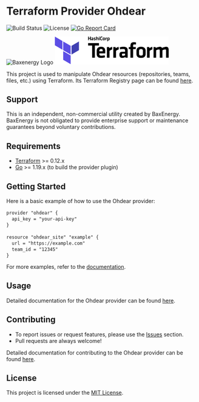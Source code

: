 # Terraform Provider Ohdear

![Build Status](https://github.com/bax-energy/terraform-provider-ohdear/actions/workflows/ci.yml/badge.svg)
![License](https://img.shields.io/badge/license-MIT-blue.svg)
[![Go Report Card](https://goreportcard.com/badge/github.com/bax-energy/terraform-provider-ohdear)](https://goreportcard.com/report/github.com/bax-energy/terraform-provider-ohdear)

<img src="https://www.baxenergy.com/wp-content/uploads/2022/10/Logo-with-with-White-payoff.svg" alt="Baxenergy Logo" width="72" height="">

<img src="https://raw.githubusercontent.com/hashicorp/terraform-website/d841a1e5fca574416b5ca24306f85a0f4f41b36d/content/source/assets/images/logo-terraform-main.svg" alt="Terraform Logo" width="300px">

This project is used to manipulate Ohdear resources (repositories, teams, files, etc.) using Terraform. Its Terraform Registry page can be found [here](https://registry.terraform.io/providers/integrations/ohdear).

## Support

This is an independent, non-commercial utility created by BaxEnergy. BaxEnergy is not obligated to provide enterprise support or maintenance guarantees beyond voluntary contributions.

## Requirements

-	[Terraform](https://www.terraform.io/downloads.html) >= 0.12.x
-	[Go](https://golang.org/doc/install) >= 1.19.x (to build the provider plugin)

## Getting Started

Here is a basic example of how to use the Ohdear provider:

```hcl
provider "ohdear" {
  api_key = "your-api-key"
}

resource "ohdear_site" "example" {
  url = "https://example.com"
  team_id = "12345"
}
```

For more examples, refer to the [documentation](https://registry.terraform.io/providers/integrations/ohdear).

## Usage

Detailed documentation for the Ohdear provider can be found [here](https://registry.terraform.io/providers/integrations/ohdear).

## Contributing

- To report issues or request features, please use the [Issues](https://github.com/bax-energy/terraform-provider-ohdear/issues) section.
- Pull requests are always welcome!

Detailed documentation for contributing to the Ohdear provider can be found [here](CONTRIBUTING.md).

## License

This project is licensed under the [MIT License](LICENSE).